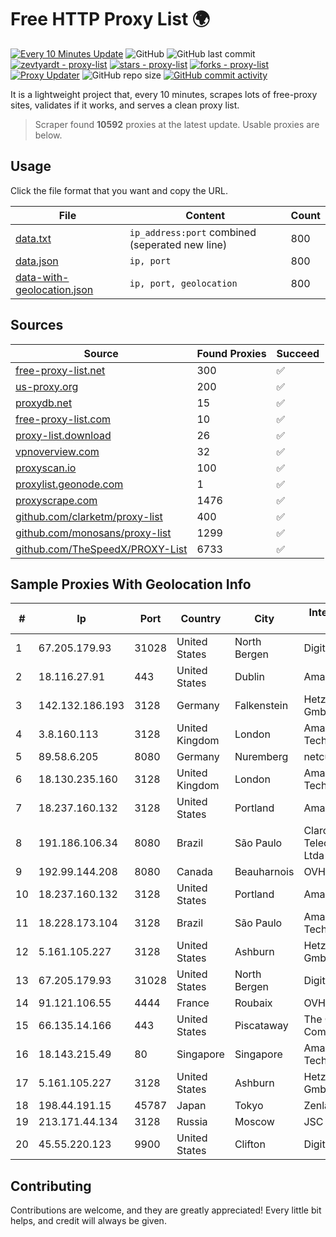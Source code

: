 
# Free HTTP Proxy List 🌍

[![Every 10 Minutes Update](https://github.com/mertguvencli/http-proxy-list/actions/workflows/main.yml/badge.svg?branch=main)](https://github.com/mertguvencli/http-proxy-list/actions/workflows/main.yml)
![GitHub](https://img.shields.io/github/license/mertguvencli/http-proxy-list)
![GitHub last commit](https://img.shields.io/github/last-commit/mertguvencli/http-proxy-list)
[![zevtyardt - proxy-list](https://img.shields.io/static/v1?label=zevtyardt&message=proxy-list&color=blue&logo=github)](https://github.com/zevtyardt/proxy-list "Go to GitHub repo")
[![stars - proxy-list](https://img.shields.io/github/stars/zevtyardt/proxy-list?style=social)](https://github.com/zevtyardt/proxy-list)
[![forks - proxy-list](https://img.shields.io/github/forks/zevtyardt/proxy-list?style=social)](https://github.com/zevtyardt/proxy-list)
[![Proxy Updater](https://github.com/zevtyardt/proxy-list/workflows/Proxy%20Updater/badge.svg)](https://github.com/zevtyardt/proxy-list/actions?query=workflow:"Proxy+Updater")
![GitHub repo size](https://img.shields.io/github/repo-size/zevtyardt/proxy-list)
[![GitHub commit activity](https://img.shields.io/github/commit-activity/m/zevtyardt/proxy-list?logo=commits)](https://github.com/zevtyardt/proxy-list/commits/main)

It is a lightweight project that, every 10 minutes, scrapes lots of free-proxy sites, validates if it works, and serves a clean proxy list.

> Scraper found **10592** proxies at the latest update. Usable proxies are below.

## Usage

Click the file format that you want and copy the URL.

|File|Content|Count|
|----|-------|-----|
|[data.txt](https://raw.githubusercontent.com/mertguvencli/http-proxy-list/main/proxy-list/data.txt)|`ip_address:port` combined (seperated new line)|800|
|[data.json](https://raw.githubusercontent.com/mertguvencli/http-proxy-list/main/proxy-list/data.json)|`ip, port`|800|
|[data-with-geolocation.json](https://raw.githubusercontent.com/mertguvencli/http-proxy-list/main/proxy-list/data-with-geolocation.json)|`ip, port, geolocation`|800|

## Sources

|Source|Found Proxies|Succeed|
|------|-------------|-------|
|[free-proxy-list.net](https://free-proxy-list.net)|300|✅|
|[us-proxy.org](https://www.us-proxy.org)|200|✅|
|[proxydb.net](http://proxydb.net)|15|✅|
|[free-proxy-list.com](https://free-proxy-list.com/?page=&port=&type%5B%5D=http&type%5B%5D=https&up_time=0&search=Search)|10|✅|
|[proxy-list.download](https://www.proxy-list.download/HTTP)|26|✅|
|[vpnoverview.com](https://vpnoverview.com/privacy/anonymous-browsing/free-proxy-servers)|32|✅|
|[proxyscan.io](https://www.proxyscan.io)|100|✅|
|[proxylist.geonode.com](https://proxylist.geonode.com/api/proxy-list?limit=300&page=1&sort_by=lastChecked&sort_type=desc&protocols=http,https)|1|✅|
|[proxyscrape.com](https://api.proxyscrape.com/v2/?request=displayproxies&protocol=http&timeout=10000&country=all&ssl=all&anonymity=all)|1476|✅|
|[github.com/clarketm/proxy-list](https://raw.githubusercontent.com/clarketm/proxy-list/master/proxy-list-raw.txt)|400|✅|
|[github.com/monosans/proxy-list](https://raw.githubusercontent.com/monosans/proxy-list/main/proxies/http.txt)|1299|✅|
|[github.com/TheSpeedX/PROXY-List](https://raw.githubusercontent.com/TheSpeedX/PROXY-List/master/http.txt)|6733|✅|


## Sample Proxies With Geolocation Info

|#|Ip|Port|Country|City|Internet Service Provider|
|-|--|----|-------|----|-------------------------|
|1|67.205.179.93|31028|United States|North Bergen|DigitalOcean, LLC|
|2|18.116.27.91|443|United States|Dublin|Amazon.com, Inc.|
|3|142.132.186.193|3128|Germany|Falkenstein|Hetzner Online GmbH|
|4|3.8.160.113|3128|United Kingdom|London|Amazon Technologies Inc.|
|5|89.58.6.205|8080|Germany|Nuremberg|netcup GmbH|
|6|18.130.235.160|3128|United Kingdom|London|Amazon Technologies Inc.|
|7|18.237.160.132|3128|United States|Portland|Amazon.com, Inc.|
|8|191.186.106.34|8080|Brazil|São Paulo|Claro NXT Telecomunicacoes Ltda|
|9|192.99.144.208|8080|Canada|Beauharnois|OVH SAS|
|10|18.237.160.132|3128|United States|Portland|Amazon.com, Inc.|
|11|18.228.173.104|3128|Brazil|São Paulo|Amazon Technologies Inc.|
|12|5.161.105.227|3128|United States|Ashburn|Hetzner Online GmbH|
|13|67.205.179.93|31028|United States|North Bergen|DigitalOcean, LLC|
|14|91.121.106.55|4444|France|Roubaix|OVH SAS|
|15|66.135.14.166|443|United States|Piscataway|The Constant Company, LLC|
|16|18.143.215.49|80|Singapore|Singapore|Amazon Technologies Inc.|
|17|5.161.105.227|3128|United States|Ashburn|Hetzner Online GmbH|
|18|198.44.191.15|45787|Japan|Tokyo|Zenlayer Inc|
|19|213.171.44.134|3128|Russia|Moscow|JSC Comcor|
|20|45.55.220.123|9900|United States|Clifton|DigitalOcean, LLC|



## Contributing

Contributions are welcome, and they are greatly appreciated! Every
little bit helps, and credit will always be given.


